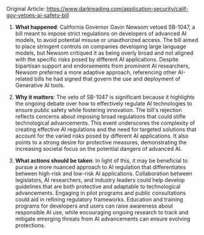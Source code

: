 Original Article: https://www.darkreading.com/application-security/calif-gov-vetoes-ai-safety-bill

1) **What happened**: California Governor Gavin Newsom vetoed SB-1047, a bill meant to impose strict regulations on developers of advanced AI models, to avoid potential misuse or unauthorized access. The bill aimed to place stringent controls on companies developing large language models, but Newsom critiqued it as being overly broad and not aligned with the specific risks posed by different AI applications. Despite bipartisan support and endorsements from prominent AI researchers, Newsom preferred a more adaptive approach, referencing other AI-related bills he had signed that govern the use and deployment of Generative AI tools.

2) **Why it matters**: The veto of SB-1047 is significant because it highlights the ongoing debate over how to effectively regulate AI technologies to ensure public safety while fostering innovation. The bill's rejection reflects concerns about imposing broad regulations that could stifle technological advancements. This event underscores the complexity of creating effective AI regulations and the need for targeted solutions that account for the varied risks posed by different AI applications. It also points to a strong desire for protective measures, demonstrating the increasing societal focus on the potential dangers of advanced AI.

3) **What actions should be taken**: In light of this, it may be beneficial to pursue a more nuanced approach to AI regulation that differentiates between high-risk and low-risk AI applications. Collaboration between legislators, AI researchers, and industry leaders could help develop guidelines that are both protective and adaptable to technological advancements. Engaging in pilot programs and public consultations could aid in refining regulatory frameworks. Education and training programs for developers and users can raise awareness about responsible AI use, while encouraging ongoing research to track and mitigate emerging threats from AI advancements can ensure evolving protections.